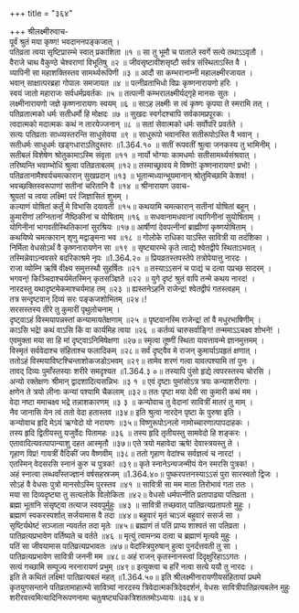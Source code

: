 +++
title = "३६४"

+++
श्रीलक्ष्मीरुवाच-  
पूर्वं श्रुतं मया कृष्ण! भवदाननपङ्कजात् ।  
पतिव्रता त्वया सृष्टिप्रारम्भे स्वात् प्रकाशिता ॥१ ॥
सा तु भूमौ च पाताले स्वर्गे सत्ये तथाऽऽवृतौ ।  
वैराजे चाथ वैकुण्ठे चेश्वराणां विभूतिषु ॥२ ॥
जीवसृष्टावीशसृष्टौ सर्वत्र संस्थिताऽस्ति वै ।  
व्यापिनी सा महाशक्तिस्तव सामर्थ्यरूपिणी ॥३ ॥
आदौ सा कम्भरानाम्नी महालक्ष्मीरजायत ।  
भवान् साक्षात्परब्रहा गोपालः समजायत ॥४ ॥
पत्नीव्रताभिधो विप्रः कृष्णनारायणो हरिः ।  
स्वयं जातो महाराजः सर्वधर्मप्रवर्तकः ॥५ ॥
तत्पत्नी कम्भरालक्ष्मीर्यद्गृहे मानसः सुतः ।  
लक्ष्मीनारायणो जज्ञे कृष्णनारायणः स्वयम् ॥६ ॥
साऽह लक्ष्मीः स त्वं कृष्णः कृपया ते स्मरामि तत् ।  
पतिव्रतात्मको धर्मः सतीधर्मो हि मोक्षदः ॥७ ॥
सुखदः स्वर्गदश्चापि सर्वकामप्रपूरकः ।  
त्वदात्मको मदात्मकः कथं न तारयेज्जनान् ॥८ ॥
सतां सेवात्मको धर्मः सर्वोपरि प्रवर्तते ।  
सत्यः पतिव्रताः साध्व्यस्तरन्ति साधुसेवया ॥९ ॥
साधुरूपो भवानस्ति सतीरूपोऽस्ति वै भवान् ।  
सतीधर्मः साधुधर्मः खड्गधाराऽतिदुस्तरः ॥1.364.१० ॥
सतीं रूपवतीं श्रुत्वा जनकस्य तु भामिनीम् ।  
सतीबलं विशेषेण श्रोतुकामाऽस्मि संवृता ॥११ ॥
नार्यो भोग्याः कामधर्माः सतीसामर्थ्यसंश्रवात् ।  
तरिष्यन्ति भवाम्भोधिं श्रुत्वा पतिव्रताबलम् ॥१२॥
तस्माच्छ्रावय मे विष्णो! कृष्णनारायण! प्रभो! ।  
पतिव्रतानामैश्वर्यचमत्कारान् सुखप्रदान् ॥१३ ॥
भूतान्मध्यान्भूयमानान् श्रोतुमिच्छामि केशव! ।  
भवच्छक्तिस्वरूपाणां सतीनां चरितानि वै ॥१४ ॥
श्रीनारायण उवाच-  
श्रूयतां च त्वया लक्ष्मि! परं जिज्ञासितं शुभम् ।  
कल्याणं योषितां कर्तुं मे विभासि दयावती ॥१५॥
कथयामि चमत्कारान् सतीनां योषितां बहून् ।  
कुमारीणां लग्नितानां नैष्ठिकीनां च योषिताम् ॥१६ ॥
सधवानामधवानां त्यागिनीनां सुयोषिताम् ।  
योगिनीनां भागवतीस्थितिकानां सुरश्रियः ॥१७॥
आर्षीणां देवपत्नीनां ब्राह्मीणां कृष्णयोषिताम् ।  
कथयिष्ये चमत्कारान् शृणु मद्वाङ्मना भव ॥१८ ॥
गोलोके राधिका याऽस्ति सावित्री या तदंशिका ।  
निर्मिता वेधसोऽर्थं वै कृष्णनारायणेन सा ॥१९ ॥
सृष्ट्यारम्भे कृते त्वाद्ये श्वेतद्वीपे स्थिताऽभवत् ।  
तस्मिन्नेवाऽन्ववसरे बदरिकाश्रमे नृपः ॥1.364.२० ॥
प्रियव्रतस्तपस्तेपे तत्रोपेयात्तु नारदः ।  
राजा व्योम्नि ऋषिं वीक्ष्य समुत्तस्थौ सुहर्षितः ॥२१ ॥
तस्याऽऽसनं च पाद्यं च दत्वा पप्रच्छ सादरम् ।  
भगवन्! किञ्चिदाश्चर्यमेतस्मिन् कृतसञ्ज्ञिते ॥२२ ॥
युगे दृष्टं श्रुतं वापि तन्मे कथय नारद! ।  
नारदस्तु यथादृष्टमेकमाश्चर्यमाह तम् ॥२३ ॥
ह्यस्तनेऽहनि राजेन्द्र! श्वेतद्वीपं गतस्त्वहम् ।  
तत्र सन्दृष्टवान् दिव्यं सरः पङ्कजशोभितम् ॥२४।!  
सरसस्तस्य तीरे तु कुमारीं पृथुलोचनाम् ।  
दृष्ट्वाऽहं विस्मयापन्नस्तां कन्यामायतेक्षणाम् ॥२५ ॥
पृष्टवानस्मि राजेन्द्र! तां वै मधुरभाषिणीम् ।  
काऽसि भद्रे! कथं वाऽसि किं वा कार्यमिह त्वया ॥२६ ॥
कर्तव्यं चारुसर्वाङ्गि! तन्ममाऽऽचक्ष्व शोभने! ।  
एवमुक्ता मया सा हि मां दृष्ट्वाऽनिमिषेक्षणा ॥२७॥
स्मृत्वा तूष्णीं स्थिता यावत्तावन्मे ज्ञानमुत्तमम् ।  
विस्मृतं सर्ववेदाश्च संहिताश्च फलादिकम् ॥२८॥
सर्वं दृष्ट्वैव मे राजन् कुमार्याऽपहृतं क्षणात् ।  
ततोऽहं विस्मयाविष्टश्चिन्ताशोकजडोऽभवम् ॥२९॥
तामेव शरणं गत्वा यावत्पश्यामि तां पुनः ।  
तावद् दिव्यः पुमाँस्तस्याः शरीरे समदृश्यत ॥1.364.३ ०॥
तस्यापि पुंसो हृद्ये त्वपरस्तस्य चोरसि ।  
अन्यो रक्तेक्षणः श्रीमान् द्वादशादित्यसन्निभः ॥३ १ ॥
एवं दृष्टाः पुमांसोऽत्र त्रयः कन्याशरीरगाः ।  
क्षणेन ते त्रयो लीनाः कन्यां पश्यामि चैकलाम् ॥३२॥
ततः पृष्टा मया देवी सा कुमारी कथं मम ।  
वेदा नष्टा ममाचक्ष्व भद्रे तन्नाशकारणम् ॥३ ३ ॥
कन्योवाच तु वेदानां सावित्रीं मातरं तु माम् ।  
नैव जानासि येन त्वं ततो वेदा हतास्तव ॥३४॥
इति श्रुत्वा नारदेन पृष्टा के पुरुषा इति ।  
कन्योवाच हृदि मेऽयं ऋग्वेदो यो नरायणः ॥३५॥
विष्णुरूपोऽनलो नामोच्चारणात्पापदाहकः ।  
तस्य हृदि द्वितीयस्तु यजुर्वेदः पितामहः ॥३६ ॥
तस्य हृदि तृतीयस्तु सामवेदो हि शङ्करः ।  
एतावादित्यवत्पापान्याशु दहत आस्मृतौ ॥३७॥
एते त्रयो महावेदा ऋषे! देवास्त्रयस्तु ते ।  
गृहाण विप्र! गायत्रीं वैदिकीं जप वैष्णवीम् ॥३८॥
ततो गृहाण वेदांश्च सर्वज्ञत्वं च नारद! ।  
एतस्मिन् वेदसरसि स्नानं कुरु च पुत्रक! ॥३९॥
कृते स्नानेऽन्यजन्मीयं येन स्मरसि पुत्रक! ।  
अहं स्नात्वा लब्धवाँस्तज्ज्ञानं वर्षसहस्रजम् ॥1.364.४०॥
पुष्करपत्तनस्याऽऽसं पुरा सारस्वतो द्विजः ।  
सोऽहं वै वेधसः पुत्रो मानसोऽस्मि पुरस्तव ॥४१ ॥
सावित्री सा मम माता तिरोभावं गता ततः ।  
मया सा दिव्यदृष्ट्या तु सत्यलोके विलोकिता ॥४२॥
वेधसो धर्मपत्नीति प्रतापाढ्या पतिव्रता ।  
ब्रह्मा भूतानि संसृष्ट्वा तत्याज स्ववपुर्मुहुः ॥४३ ॥
सावित्री तच्छवात् पातिव्रत्यप्रतापतो मुहुः ।  
ब्रह्माणं स्वकरस्पर्शात् सर्जयामास वै तदा ॥४४॥
बहुवारं मृतं चाऽजं बहुवारं ससर्ज सा ।  
सृष्टिर्यथेष्टं सञ्जाता न्यवर्तत तदा मृतेः ॥४५॥
ब्रह्माणं तं पतिं प्राप्य शाश्वतं सा पतिव्रता ।  
पातिव्रत्यप्रभावेण वर्तिष्यते च वर्तते ॥४६ ॥
मृत्युं त्वामन्त्र्य दत्वा च ब्रह्माणं मृत्यवे मुहुः ।  
पतिं सा जीवयामास पातिव्रत्यप्रभावतः ॥४७॥
वेदांस्त्रिपुरुषान् हुत्वा पुनर्दत्तवती तु सा ।  
पातिव्रत्यप्रभावेण सावित्री जननी मम ॥४८॥
अहं राजन् कृतस्नानस्त्वां दिदृक्षुरिहाऽऽगतः ।  
सत्यं गच्छामि सम्पूज्य नरनारायणं प्रभुम् ॥४९॥
इत्युक्त्वा च हरिं नत्वा सत्ये ययौ तु नारदः ।  
इति ते कथितं लक्ष्मि! पातिव्रत्यबलं महत् ॥1.364.५०॥
इति श्रीलक्ष्मीनारायणीयसंहितायां प्रथमे कृतयुगसन्ताने पतिव्रतामाहात्म्ये सावित्र्यां नारदस्य त्रिवेदात्मकत्रिदेवदर्शनं, वेधसः सावित्रीपातिव्रत्यबलेन मुहुः शरीरवत्त्वमित्यादिनिरूपणनामा चतुःषष्ट्यधिकत्रिशततमोऽध्यायः ॥३६ ४॥
    
